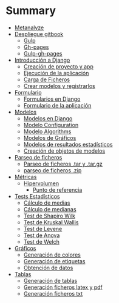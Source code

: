 # Summary
* [Metanalyze](./README.md)
* [Despliegue gitbook]()
	* [Gulp](./gulp.md)
	* [Gh-pages](./gh-pages.md)
	* [Gulp-gh-pages](./gulp-gh-pages.md)
* [Introducción a Django]()
	* [Creación de proyecto y app ](./introduccion.md)
	* [Ejecución de la aplicación](./ejecucion.md)
	* [Carga de Ficheros](./cargaFicheros.md)
	* [Crear modelos y registrarlos](./modelos.md)
* [Formulario]()
	* [Formularios en Django](./djangoForm.md)
	* [Formulario de la aplicación](./formulario.md)
* [Modelos]()
	* [Modelos en Django](./djangoModel.md)
	* [Modelo Configuration](./configurationModel.md)
	* [Modelo Algorithms](./algorithmsModel.md)
	* [Modelos de Gráficos](./chartModel.md)
	* [Modelos de resultados estadísticos](./statisticModel.md)
	* [Creación de objetos de modelos](instanceModel.md)
* [Parseo de ficheros](./parseo.md)
	* [Parseo de ficheros .tar y .tar.gz](./parseoTar.md)
	* [parseo de ficheros .zip](./parseoZip.md)
* [Métricas]()
	* [Hipervolumen](./hipervolumen.md)
		* [Punto de referencia](./puntoreferencia.md)
* [Tests Estadísticos](./testsEstadisticos.md)
	* [Cálculo de medias](./calculamedia.md)
	* [Cálculo de medianas](./calculamediana.md)
	* [Test de Shapiro Wilk](./shapiro-wilk.md)
	* [Test de Kruskal Wallis](./kruskal-wallis.md)
	* [Test de Levene](./levene.md)
	* [Test de Anova](./anova.md)
	* [Test de Welch](./welch.md)
* [Gráficos](./django-jchart.md)
	* [Generación de colores](./colores.md)
	* [Generación de etiquetas](./etiquetas.md)
	* [Obtención de datos](./resultados.md)
* [Tablas]()
	* [Generación de tablas](./tablas.md)
	* [Generación ficheros latex y pdf](./ficheroslatex.md)
	* [Generación ficheros txt](./ficherostxt.md)
